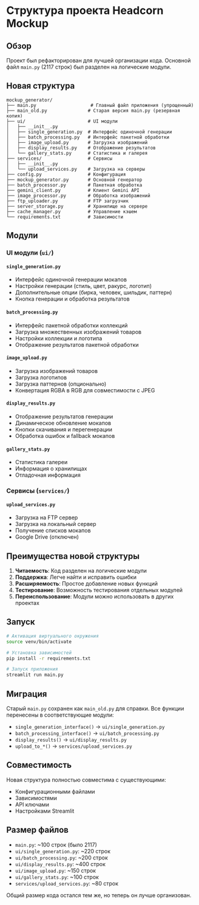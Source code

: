 # Структура проекта Headcorn Mockup

## Обзор

Проект был рефакторирован для лучшей организации кода. Основной файл `main.py` (2117 строк) был разделен на логические модули.

## Новая структура

```
mockup_generator/
├── main.py                    # Главный файл приложения (упрощенный)
├── main_old.py               # Старая версия main.py (резервная копия)
├── ui/                       # UI модули
│   ├── __init__.py
│   ├── single_generation.py  # Интерфейс одиночной генерации
│   ├── batch_processing.py   # Интерфейс пакетной обработки
│   ├── image_upload.py       # Загрузка изображений
│   ├── display_results.py    # Отображение результатов
│   └── gallery_stats.py      # Статистика и галерея
├── services/                 # Сервисы
│   ├── __init__.py
│   └── upload_services.py    # Загрузка на серверы
├── config.py                 # Конфигурация
├── mockup_generator.py       # Основной генератор
├── batch_processor.py        # Пакетная обработка
├── gemini_client.py          # Клиент Gemini API
├── image_processor.py        # Обработка изображений
├── ftp_uploader.py           # FTP загрузчик
├── server_storage.py         # Хранилище на сервере
├── cache_manager.py          # Управление кэшем
└── requirements.txt          # Зависимости
```

## Модули

### UI модули (`ui/`)

#### `single_generation.py`
- Интерфейс одиночной генерации мокапов
- Настройки генерации (стиль, цвет, ракурс, логотип)
- Дополнительные опции (бирка, человек, шильдик, паттерн)
- Кнопка генерации и обработка результатов

#### `batch_processing.py`
- Интерфейс пакетной обработки коллекций
- Загрузка множественных изображений товаров
- Настройки коллекции и логотипа
- Отображение результатов пакетной обработки

#### `image_upload.py`
- Загрузка изображений товаров
- Загрузка логотипов
- Загрузка паттернов (опционально)
- Конвертация RGBA в RGB для совместимости с JPEG

#### `display_results.py`
- Отображение результатов генерации
- Динамическое обновление мокапов
- Кнопки скачивания и перегенерации
- Обработка ошибок и fallback мокапов

#### `gallery_stats.py`
- Статистика галереи
- Информация о хранилищах
- Отладочная информация

### Сервисы (`services/`)

#### `upload_services.py`
- Загрузка на FTP сервер
- Загрузка на локальный сервер
- Получение списков мокапов
- Google Drive (отключен)

## Преимущества новой структуры

1. **Читаемость**: Код разделен на логические модули
2. **Поддержка**: Легче найти и исправить ошибки
3. **Расширяемость**: Простое добавление новых функций
4. **Тестирование**: Возможность тестирования отдельных модулей
5. **Переиспользование**: Модули можно использовать в других проектах

## Запуск

```bash
# Активация виртуального окружения
source venv/bin/activate

# Установка зависимостей
pip install -r requirements.txt

# Запуск приложения
streamlit run main.py
```

## Миграция

Старый `main.py` сохранен как `main_old.py` для справки. Все функции перенесены в соответствующие модули:

- `single_generation_interface()` → `ui/single_generation.py`
- `batch_processing_interface()` → `ui/batch_processing.py`
- `display_results()` → `ui/display_results.py`
- `upload_to_*()` → `services/upload_services.py`

## Совместимость

Новая структура полностью совместима с существующими:
- Конфигурационными файлами
- Зависимостями
- API ключами
- Настройками Streamlit

## Размер файлов

- `main.py`: ~100 строк (было 2117)
- `ui/single_generation.py`: ~220 строк
- `ui/batch_processing.py`: ~200 строк
- `ui/display_results.py`: ~400 строк
- `ui/image_upload.py`: ~150 строк
- `ui/gallery_stats.py`: ~100 строк
- `services/upload_services.py`: ~80 строк

Общий размер кода остался тем же, но теперь он лучше организован.
